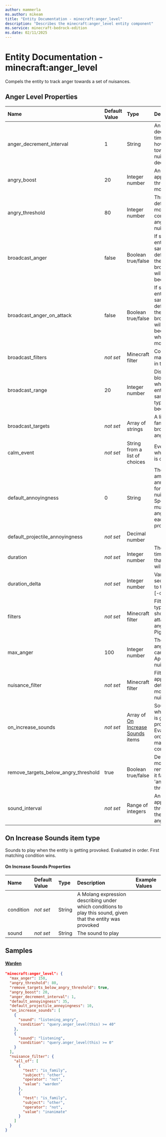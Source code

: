 ```yaml
---
author: mammerla
ms.author: mikeam
title: "Entity Documentation - minecraft:anger_level"
description: "Describes the minecraft:anger_level entity component"
ms.service: minecraft-bedrock-edition
ms.date: 02/11/2025 
---
```


# Entity Documentation - minecraft:anger_level

Compels the entity to track anger towards a set of nuisances.


## Anger Level Properties

|Name       |Default Value |Type |Description |Example Values |
|:----------|:-------------|:----|:-----------|:------------- |
| anger_decrement_interval | 1 | String | Anger level will decay over time. Defines how often anger towards all nuisances will decrease by on. | Warden: `1` | 
| angry_boost | 20 | Integer number | Anger boost applied to angry threshold when mob gets angry | Warden: `20` | 
| angry_threshold | 80 | Integer number | Threshold that define when the mob is considered angry at a nuisance | Warden: `80` | 
| broadcast_anger | false | Boolean true/false | If set, other entities of the same entity definition within the broadcastRange will also become angry |  | 
| broadcast_anger_on_attack | false | Boolean true/false | If set, other entities of the same entity definition within the broadcastRange will also become angry whenever this mob attacks |  | 
| broadcast_filters | *not set* | Minecraft filter | Conditions that make this entry in the list valid |  | 
| broadcast_range | 20 | Integer number | Distance in blocks within which other entities of the same entity type will become angry |  | 
| broadcast_targets | *not set* | Array of strings | A list of entity families to broadcast anger to |  | 
| calm_event | *not set* | String from a list of choices | Event to fire when this entity is calmed down |  | 
| default_annoyingness | 0 | String | The default amount of annoyingness for any given nuisance. Specifies how much to raise anger level on each provocation | Warden: `35` | 
| default_projectile_annoyingness | *not set* | Decimal number |  | Warden: `10` | 
| duration | *not set* | Integer number | The amount of time in seconds that the entity will be angry. |  | 
| duration_delta | *not set* | Integer number | Variance in seconds added to the duration [-delta, delta]. |  | 
| filters | *not set* | Minecraft filter | Filter out mob types that it should not attack while angry (other Piglins) |  | 
| max_anger | 100 | Integer number | The maximum anger level that can be reached. Applies to any nuisance | Warden: `150` | 
| nuisance_filter | *not set* | Minecraft filter | Filter that is applied to determine if a mob can be a nuisance | Warden: `{"all_of":[{"test":"is_family","subject":"other","operator":"not","value":"warden"},{"test":"is_family","subject":"other","operator":"not","value":"inanimate"}]}` | 
| on_increase_sounds | *not set* | Array of [On Increase Sounds](#on-increase-sounds-item-type) items | Sounds to play when the entity is getting provoked. Evaluated in order. First matching condition wins | Warden: `[{"sound":"listening_angry","condition":"query.anger_level(this) >= 40"},{"sound":"listening","condition":"query.anger_level(this) >= 0"}]` | 
| remove_targets_below_angry_threshold | true | Boolean true/false | Defines if the mob should remove target if it falls below 'angry' threshold | Warden: `true` | 
| sound_interval | *not set* | Range of integers | Anger boost applied to angry threshold when the entity gets angry. |  | 

## On Increase Sounds item type
Sounds to play when the entity is getting provoked. Evaluated in order. First matching condition wins.


#### On Increase Sounds Properties

|Name       |Default Value |Type |Description |Example Values |
|:----------|:-------------|:----|:-----------|:------------- |
| condition | *not set* | String | A Molang expression describing under which conditions to play this sound, given that the entity was provoked |  | 
| sound | *not set* | String | The sound to play |  | 

## Samples

#### [Warden](https://github.com/Mojang/bedrock-samples/tree/preview/behavior_pack/entities/warden.json)


```json
"minecraft:anger_level": {
  "max_anger": 150,
  "angry_threshold": 80,
  "remove_targets_below_angry_threshold": true,
  "angry_boost": 20,
  "anger_decrement_interval": 1,
  "default_annoyingness": 35,
  "default_projectile_annoyingness": 10,
  "on_increase_sounds": [
    {
      "sound": "listening_angry",
      "condition": "query.anger_level(this) >= 40"
    },
    {
      "sound": "listening",
      "condition": "query.anger_level(this) >= 0"
    }
  ],
  "nuisance_filter": {
    "all_of": [
      {
        "test": "is_family",
        "subject": "other",
        "operator": "not",
        "value": "warden"
      },
      {
        "test": "is_family",
        "subject": "other",
        "operator": "not",
        "value": "inanimate"
      }
    ]
  }
}
```
